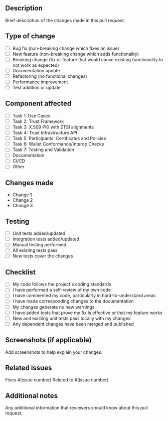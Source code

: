 ## Description
Brief description of the changes made in this pull request.

## Type of change
- [ ] Bug fix (non-breaking change which fixes an issue)
- [ ] New feature (non-breaking change which adds functionality)
- [ ] Breaking change (fix or feature that would cause existing functionality to not work as expected)
- [ ] Documentation update
- [ ] Refactoring (no functional changes)
- [ ] Performance improvement
- [ ] Test addition or update

## Component affected
- [ ] Task 1: Use Cases
- [ ] Task 2: Trust Framework
- [ ] Task 3: X.509 PKI with ETSI alignments
- [ ] Task 4: Trust Infrastructure API
- [ ] Task 5: Participants' Certificates and Policies
- [ ] Task 6: Wallet Conformance/Interop Checks
- [ ] Task 7: Testing and Validation
- [ ] Documentation
- [ ] CI/CD
- [ ] Other

## Changes made
- Change 1
- Change 2
- Change 3

## Testing
- [ ] Unit tests added/updated
- [ ] Integration tests added/updated
- [ ] Manual testing performed
- [ ] All existing tests pass
- [ ] New tests cover the changes

## Checklist
- [ ] My code follows the project's coding standards
- [ ] I have performed a self-review of my own code
- [ ] I have commented my code, particularly in hard-to-understand areas
- [ ] I have made corresponding changes to the documentation
- [ ] My changes generate no new warnings
- [ ] I have added tests that prove my fix is effective or that my feature works
- [ ] New and existing unit tests pass locally with my changes
- [ ] Any dependent changes have been merged and published

## Screenshots (if applicable)
Add screenshots to help explain your changes.

## Related issues
Fixes #(issue number)
Related to #(issue number)

## Additional notes
Any additional information that reviewers should know about this pull request.
